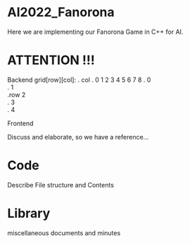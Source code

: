 # AI2022_Fanorona
Here we are implementing our Fanorona Game in C++ for AI.

# ATTENTION !!!

Backend grid[row][col]:
.                                  col
.              0     1     2     3     4     5     6     7     8
.        0       
.        1    
.row     2          
.        3         
.        4   






Frontend
          

Discuss and elaborate, so we have a reference...


# Code
Describe File structure and Contents


# Library
miscellaneous documents and minutes
